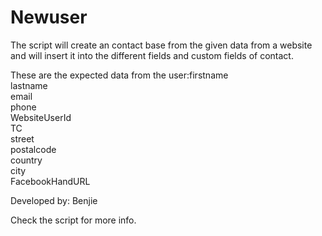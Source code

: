 # Newuser

The script will create an contact base from the given data from a website and will insert it into the different fields and custom fields of contact.

These are the expected data from the user:firstname\
                                            lastname\
                                            email\
                                            phone\
                                            WebsiteUserId\
                                            TC\
                                            street\
                                            postalcode\
                                            country\
                                            city\
                                            FacebookHandURL
                             
 Developed by: Benjie
 
 Check the script for more info.
